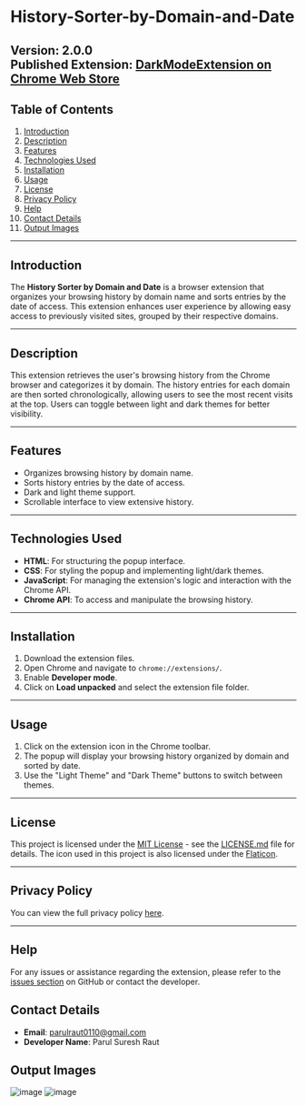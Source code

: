 # History-Sorter-by-Domain-and-Date 

**Version**: 2.0.0   
**Published Extension**: [DarkModeExtension on Chrome Web Store](https://chromewebstore.google.com/detail/history-sorter-by-domain/iciajgoeohcgngjbbpmbfipmpobkpind)
---
## Table of Contents

1. [Introduction](#introduction)
2. [Description](#description)
3. [Features](#features)
4. [Technologies Used](#technologies-used)
5. [Installation](#installation)
6. [Usage](#usage)
7. [License](#license)
8. [Privacy Policy](#privacy-policy)
9. [Help](#help)
10. [Contact Details](#contact-details)
11. [Output Images](#output-images)
---

## Introduction
The **History Sorter by Domain and Date** is a browser extension that organizes your browsing history by domain name and sorts entries by the date of access. This extension enhances user experience by allowing easy access to previously visited sites, grouped by their respective domains.

---

## Description
This extension retrieves the user's browsing history from the Chrome browser and categorizes it by domain. The history entries for each domain are then sorted chronologically, allowing users to see the most recent visits at the top. Users can toggle between light and dark themes for better visibility.

---

## Features
- Organizes browsing history by domain name.
- Sorts history entries by the date of access.
- Dark and light theme support.
- Scrollable interface to view extensive history.

---

## Technologies Used
- **HTML**: For structuring the popup interface.
- **CSS**: For styling the popup and implementing light/dark themes.
- **JavaScript**: For managing the extension's logic and interaction with the Chrome API.
- **Chrome API**: To access and manipulate the browsing history.

---

## Installation
1. Download the extension files.
2. Open Chrome and navigate to `chrome://extensions/`.
3. Enable **Developer mode**.
4. Click on **Load unpacked** and select the extension file folder.

---

## Usage
1. Click on the extension icon in the Chrome toolbar.
2. The popup will display your browsing history organized by domain and sorted by date.
3. Use the "Light Theme" and "Dark Theme" buttons to switch between themes.

---

## License

This project is licensed under the [MIT License](https://opensource.org/licenses/MIT) - see the [LICENSE.md](https://github.com/parulraut0110/History-Sorter-by-Domain-and-Date/blob/main/LICENSE.md) file for details.
The icon used in this project is also licensed under the [Flaticon](https://github.com/parulraut0110/History-Sorter-by-Domain-and-Date/blob/main/icon-licence.pdf).

---

## Privacy Policy

You can view the full privacy policy [here](https://github.com/parulraut0110/History-Sorter-by-Domain-and-Date/blob/main/Privacy%20Policy.md).

---

## Help
For any issues or assistance regarding the extension, please refer to the [issues section](https://github.com/your-repo/issues) on GitHub or contact the developer.

## Contact Details
- **Email**: parulraut0110@gmail.com
- **Developer Name**: Parul Suresh Raut

## Output Images

![image](https://github.com/user-attachments/assets/bf28eaa5-0b23-4caf-a330-7ce67070eb9c) ![image](https://github.com/user-attachments/assets/78a20c81-b287-464a-9e24-b422266ff88d)
